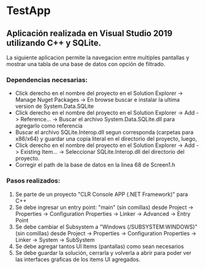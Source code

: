 # TestApp

## Aplicación realizada en Visual Studio 2019 utilizando C++ y SQLite.

La siguiente aplicacion permite la navegacion entre multiples pantallas y mostrar una tabla de una base de datos con opción de filtrado.

### Dependencias necesarias:

- Click derecho en el nombre del proyecto en el Solution Explorer -> Manage Nuget Packages -> En browse buscar e instalar la ultima version de System.Data.SQLite
- Click derecho en el nombre del proyecto en el Solution Explorer -> Add -> Reference... -> Buscar el archivo System.Data.SQLite.dll para agregarlo como referencia
- Buscar el archivo SQLite.Interop.dll segun corresponda (carpetas para x86/x64) y guardar una copia literal en el directorio del proyecto, luego, 
- Click derecho en el nombre del proyecto en el Solution Explorer -> Add -> Existing Item... -> Seleccionar SQLite.Interop.dll del directorio del proyecto.
- Corregir el path de la base de datos en la linea 68 de Screen1.h

### Pasos realizados:

1. Se parte de un proyecto "CLR Console APP (.NET Framework)" para C++
2. Se debe ingresar un entry point: "main" (sin comillas) desde Project -> Properties -> Configuration Properties -> Linker -> Advanced -> Entry Point
3. Se debe cambiar el Subsystem a "Windows (/SUBSYSTEM:WINDOWS)" (sin comillas) desde Project -> Properties -> Configuration Properties -> Linker -> System -> SubSystem
4. Se debe agregar tantos UI Items (pantallas) como sean necesarios 
5. Se debe guardar la solución, cerrarla y volverla a abrir para poder ver las interfaces graficas de los items UI agregados.

